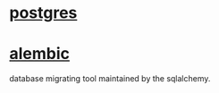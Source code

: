 # [postgres](https://github.com/PostgREST/postgrest)

# [alembic](https://alembic.sqlalchemy.org/en/latest/tutorial.html)

database migrating tool maintained by the sqlalchemy.
